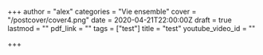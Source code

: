 +++
author = "alex"
categories = "Vie ensemble"
cover = "/postcover/cover4.png"
date = 2020-04-21T22:00:00Z
draft = true
lastmod = ""
pdf_link = ""
tags = ["test"]
title = "test"
youtube_video_id = ""

+++
